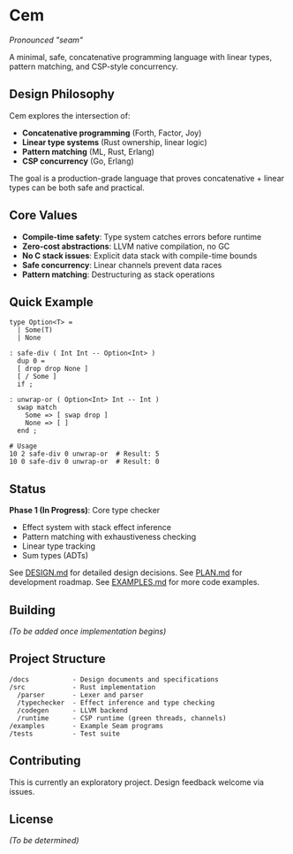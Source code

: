 # Cem

*Pronounced "seam"*

A minimal, safe, concatenative programming language with linear types, pattern matching, and CSP-style concurrency.

## Design Philosophy

Cem explores the intersection of:
- **Concatenative programming** (Forth, Factor, Joy)
- **Linear type systems** (Rust ownership, linear logic)
- **Pattern matching** (ML, Rust, Erlang)
- **CSP concurrency** (Go, Erlang)

The goal is a production-grade language that proves concatenative + linear types can be both safe and practical.

## Core Values

- **Compile-time safety**: Type system catches errors before runtime
- **Zero-cost abstractions**: LLVM native compilation, no GC
- **No C stack issues**: Explicit data stack with compile-time bounds
- **Safe concurrency**: Linear channels prevent data races
- **Pattern matching**: Destructuring as stack operations

## Quick Example

```cem
type Option<T> =
  | Some(T)
  | None

: safe-div ( Int Int -- Option<Int> )
  dup 0 =
  [ drop drop None ]
  [ / Some ]
  if ;

: unwrap-or ( Option<Int> Int -- Int )
  swap match
    Some => [ swap drop ]
    None => [ ]
  end ;

# Usage
10 2 safe-div 0 unwrap-or  # Result: 5
10 0 safe-div 0 unwrap-or  # Result: 0
```

## Status

**Phase 1 (In Progress)**: Core type checker
- Effect system with stack effect inference
- Pattern matching with exhaustiveness checking
- Linear type tracking
- Sum types (ADTs)

See [DESIGN.md](DESIGN.md) for detailed design decisions.
See [PLAN.md](PLAN.md) for development roadmap.
See [EXAMPLES.md](EXAMPLES.md) for more code examples.

## Building

*(To be added once implementation begins)*

## Project Structure

```
/docs           - Design documents and specifications
/src            - Rust implementation
  /parser       - Lexer and parser
  /typechecker  - Effect inference and type checking
  /codegen      - LLVM backend
  /runtime      - CSP runtime (green threads, channels)
/examples       - Example Seam programs
/tests          - Test suite
```

## Contributing

This is currently an exploratory project. Design feedback welcome via issues.

## License

*(To be determined)*
